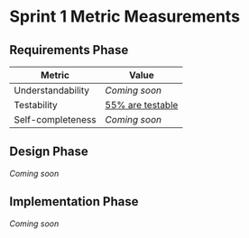 # Sprint 1 Metric Measurements

## Requirements Phase

Metric | Value
--- | ---
Understandability | *Coming soon*
Testability | [55% are testable](./testability-measurements.md)
Self-completeness | *Coming soon*

## Design Phase

*Coming soon*

## Implementation Phase

*Coming soon*
